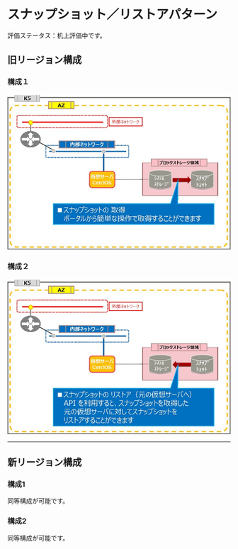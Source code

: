 # スナップショット／リストアパターン

評価ステータス：机上評価中です。



## 旧リージョン構成

### 構成１

![04-1](images/04-1.jpg)



### 構成２

![04-2](images/04-2.jpg)

------



## 新リージョン構成

### 構成1
同等構成が可能です。



### 構成2
同等構成が可能です。